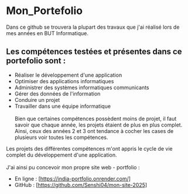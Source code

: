# Mon_Portefolio
Dans ce github se trouvera la plupart des travaux que j'ai réalisé lors de mes années en BUT Informatique.

## Les compétences testées et présentes dans ce portefolio sont :
  
  - Réaliser le développement d'une application
  - Optimiser des applications informatiques
  - Administrer des systèmes informatiques communicants
  - Gérer des données de l'information
  - Conduire un projet
  - Travailler dans une équipe informatique
\
\
Bien que certaines compétences possèdent moins de projet, il faut savoir que chaque année, les projets étaient de plus en plus complet. Ainsi, ceux des années 2 et 3 ont tendance à cocher les cases de plusieurs voir toutes les compétences.

Les projets des différentes compétences m'ont appris le cycle de vie complet du développement d'une application. \
\
J'ai ainsi pu concevoir mon propre site web - portfolio : 
  - En ligne : [https://india-portfolio.onrender.com/]
  - GitHub : [https://github.com/Senshi04/mon-site-2025]
